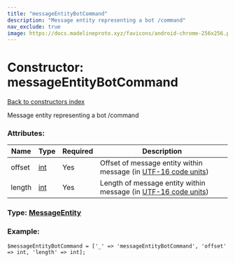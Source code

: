 ```yaml
---
title: "messageEntityBotCommand"
description: "Message entity representing a bot /command"
nav_exclude: true
image: https://docs.madelineproto.xyz/favicons/android-chrome-256x256.png
---
```

# Constructor: messageEntityBotCommand  
[Back to constructors index](/API_docs/constructors/index.html)



Message entity representing a bot /command

### Attributes:

| Name     |    Type       | Required | Description |
|----------|---------------|----------|-------------|
|offset|[int](/API_docs/types/int.html) | Yes|Offset of message entity within message (in [UTF-16 code units](https://core.telegram.org/api/entities#entity-length))|
|length|[int](/API_docs/types/int.html) | Yes|Length of message entity within message (in [UTF-16 code units](https://core.telegram.org/api/entities#entity-length))|



### Type: [MessageEntity](/API_docs/types/MessageEntity.html)


### Example:

```
$messageEntityBotCommand = ['_' => 'messageEntityBotCommand', 'offset' => int, 'length' => int];
```  
